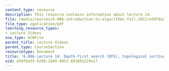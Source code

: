 ```yaml
---
content_type: resource
description: This resource contains information about lecture 14.
file: /media/courses/6-006-introduction-to-algorithms-fall-2011/e59f8a55929028498953691891229a17_MIT6_006F11_lec14.pdf
file_type: application/pdf
learning_resource_types:
- Lecture Videos
ocw_type: OCWFile
parent_title: Lecture Videos
parent_type: CourseSection
resourcetype: Document
title: '6.006 Lecture 14: Depth-first search (DFS), topological sorting'
uid: e59f8a55-9290-2849-8953-691891229a17
---
```


